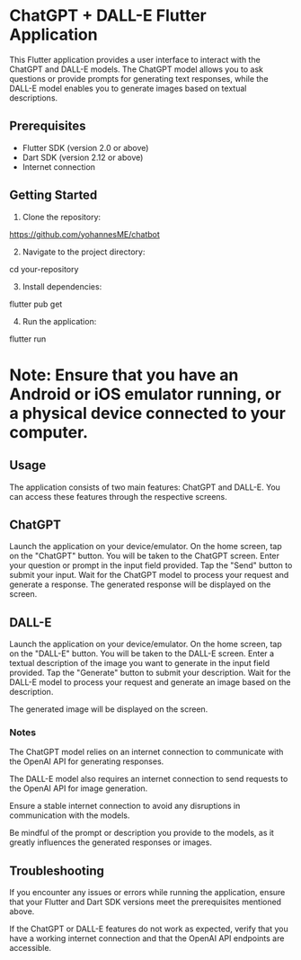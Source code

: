 # ChatGPT + DALL-E Flutter Application

This Flutter application provides a user interface to interact with the ChatGPT and DALL-E models. The ChatGPT model allows you to ask questions or provide prompts for generating text responses, while the DALL-E model enables you to generate images based on textual descriptions.

## Prerequisites

- Flutter SDK (version 2.0 or above)
- Dart SDK (version 2.12 or above)
- Internet connection

## Getting Started

1. Clone the repository:

https://github.com/yohannesME/chatbot

2. Navigate to the project directory:
   
cd your-repository

3. Install dependencies:

flutter pub get

4. Run the application:

flutter run

# Note: Ensure that you have an Android or iOS emulator running, or a physical device connected to your computer.

## Usage
The application consists of two main features: ChatGPT and DALL-E. You can access these features through the respective screens.

## ChatGPT
Launch the application on your device/emulator.
On the home screen, tap on the "ChatGPT" button.
You will be taken to the ChatGPT screen.
Enter your question or prompt in the input field provided.
Tap the "Send" button to submit your input.
Wait for the ChatGPT model to process your request and generate a response.
The generated response will be displayed on the screen.

## DALL-E
Launch the application on your device/emulator.
On the home screen, tap on the "DALL-E" button.
You will be taken to the DALL-E screen.
Enter a textual description of the image you want to generate in the input field provided.
Tap the "Generate" button to submit your description.
Wait for the DALL-E model to process your request and generate an image based on the description.

The generated image will be displayed on the screen.

### Notes
The ChatGPT model relies on an internet connection to communicate with the OpenAI API for generating responses.

The DALL-E model also requires an internet connection to send requests to the OpenAI API for image generation.

Ensure a stable internet connection to avoid any disruptions in communication with the models.

Be mindful of the prompt or description you provide to the models, as it greatly influences the generated responses or images.

## Troubleshooting
If you encounter any issues or errors while running the application, ensure that your Flutter and Dart SDK versions meet the prerequisites mentioned above.

If the ChatGPT or DALL-E features do not work as expected, verify that you have a working internet connection and that the OpenAI API endpoints are accessible.


